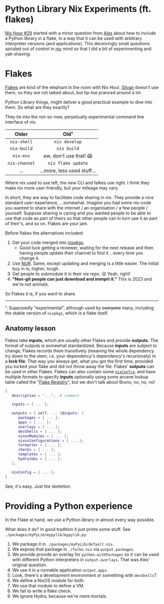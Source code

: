# Python Library Nix Experiments (ft. flakes)

[Nix Hour #29](https://www.youtube.com/watch?v=pP1bnQwomDg&list=PLyzwHTVJlRc8yjlx4VR4LU5A5O44og9in)
started with a minor question from
[Alex](https://github.com/t184256)
about how to include a Python library in a flake, in a way that it
can be used with arbitrary interpreter versions (and applications).
This deceivingly small questions spiraled out of control in 
[my](https://github.com/con-f-use/) mind
so that I did a bit of experimenting and yak-shaving.

# Flakes

[Flakes](https://www.tweag.io/blog/2020-05-25-flakes/) 
are kind of the elephant in the room with Nix Hour.
[Silvan](https://github.com/infinisil) doesn't use them,
so they are not talked about, but tip-toe pranced around a lot.

Python Library things, might deliver a good practical example to dive
into them. So what are they exactly?

They tie into the not-so-new, perpetually experimental command line
interface of nix.

| Older         | Old¹                        |
| :-----------: | :-------------------------: |
| `nix-shell`   | `nix develop`               |
| `nix-build`   | `nix build`                 |
| `nix-env`     | ew, don't use that! 😱      |
| `nix-channel` | `nix flake update`          |
| ...           | ...more, less used stuff... | 

Where nix used to use left, the new CLI and falkes use right.
I think they make nix more user-friendly, but your mileage may vary.

In short, they are way to facilitate code sharing in nix.
They provide a nice standard user-experience, ...somewhat.
Imagine you had some nix-code you wanted to share with the internet /
an organisation / a few people / yourself.
Suppose sharing is caring and you wanted people to be able to use that
code as part of theirs so that other people can in turn use it as part
of their's, and so on.
Flakes are your jam.

Before flakes the alternatives included:

 1. Get your code merged into [nixpkgs](https://github.com/NixOS/nixpkgs).
    - Good luck getting a reviewer, waiting for the next release and then
    having people update their channel to find it ...every time you
    change it.
 2. Use [NUR](https://github.com/nix-community/NUR). Same, except 
    updating and merging is a little easier. The initial buy in is,
    higher, tough.
 3. Get people to submodule it in their nix repo. 😜 Yeah, right!
 4. __"Non-git people can just download and immprt it."__ 
    This is 2023 and we're not animals.

So Flakes it is, if you want to share.

--------------
¹: Supposedly "experimental", although used by ~~everyone~~ many, including
the stable version of `nixpkgs`, which is a flake itself.

## Anatomy lesson

Flakes take **inputs**, which are usually other Flakes and provide
**outputs**.
The format of outputs is somewhat standardized.
Because **inputs** are subject to change, Flakes records them transitively
(meaning the whole dependency try down to the stem, i.e. your 
dependency's dependency's recurisively) in a **lock file**.
That way you always get, what you got the first time, provided you
locked your flake and did not throw away the file.
Flakes' **outputs** can be used in other Flakes.
Flakes can also contain some 
[`nixConfig`](https://nixos.org/manual/nix/stable/command-ref/conf-file.html), 
and have multiple formats to specify **inputs** optionally using some arcane 
lookup table called the
"[Flake Registry](https://nixos.org/manual/nix/stable/command-ref/new-cli/nix3-registry)",
but we don't talk about Bruno, no, no, no!

```nix
{
   description = "...";  # comment

   inputs = { ... };

   outputs = { self, ... }@inputs: {
      packages = { ... };
      apps = { ... };
      overlays = { ... };
      devShells = { ... };
      nixosModules = { ... };
      nixosConfigurations = { ... };
      formatter = { ... };
      checks = { ... };
      templates = { ... };
      hydraJobs = { ... };
   };

   nixConfig = { ... };
}
```

See, it's easy. Just the skeletton.

# Providing a Python experience

In the Flake at hand, we use a Python library in almost every way
possible.

What does it do? In good tradition it just prints some stuff.
See `./packages/myPyLib/mypylib/mypylib.py`.

1. We package it in `./packages/myPyLib/default.nix`.
2. We expose that package in `./falke.nix` via `output.packages`.
3. We provide provide an overlay for `python.withPackages` so it can
   be used with different Python interpreters in `output.overlays`.
   That was Alex' original question.
4. We use it in a runnable application `output.apps`.
5. Look, there's a development environment or something with `devShells`?
5. We define a NixOS module for both.
6. We use that module to define a VM.
7. We fail to write a flake check.
8. We ignore Hydra, because we're mere mortals.
